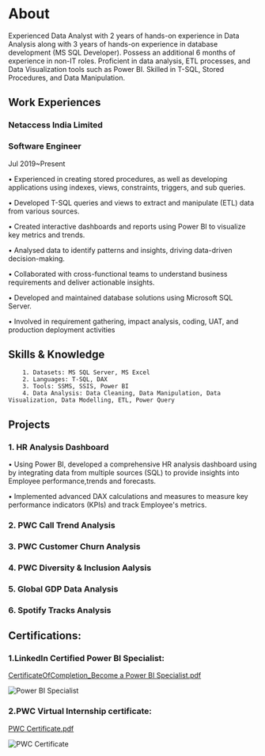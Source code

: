 # About

Experienced Data Analyst with 2 years of hands-on experience in Data Analysis along with 3 years of hands-on experience in database development (MS SQL Developer). Possess an additional 6 months of experience in non-IT roles. Proficient in data analysis, ETL processes, and Data Visualization tools such as Power BI. Skilled in T-SQL, Stored Procedures, and Data Manipulation.

## Work Experiences
### Netaccess India Limited

### Software Engineer

Jul 2019~Present

•	Experienced in creating stored procedures, as well as developing applications using indexes, views, constraints, triggers, and sub queries. 

•	Developed T-SQL queries and views to extract and manipulate (ETL) data from various sources.

•	Created interactive dashboards and reports using Power BI to visualize key metrics and trends.

•	Analysed data to identify patterns and insights, driving data-driven decision-making.

•	Collaborated with cross-functional teams to understand business requirements and deliver actionable insights.

•	Developed and maintained database solutions using Microsoft SQL Server.

•	Involved in requirement gathering, impact analysis, coding, UAT, and production deployment activities


## Skills & Knowledge

        1. Datasets: MS SQL Server, MS Excel
        2. Languages: T-SQL, DAX
        3. Tools: SSMS, SSIS, Power BI
        4. Data Analysis: Data Cleaning, Data Manipulation, Data Visualization, Data Modelling, ETL, Power Query


## Projects

### 1. HR Analysis Dashboard

•	Using Power BI, developed a comprehensive HR analysis dashboard using by integrating data from multiple sources (SQL) to provide insights into Employee performance,trends and forecasts. 

•	Implemented advanced DAX calculations and measures to measure key performance indicators (KPIs) and track Employee's metrics.


    
### 2. PWC Call Trend Analysis

### 3. PWC Customer Churn Analysis

### 4. PWC Diversity & Inclusion Aalysis

### 5. Global GDP Data Analysis

### 6. Spotify Tracks Analysis
        
## Certifications:

### 	1.LinkedIn Certified Power BI Specialist: 

[CertificateOfCompletion_Become a Power BI Specialist.pdf](https://github.com/Yuvarajarul/Yuvaraj_Portfolio/files/15022864/CertificateOfCompletion_Become.a.Power.BI.Specialist.pdf)

![Power BI Specialist](https://github.com/Yuvarajarul/Yuvaraj_Portfolio/assets/147295096/9d6c818b-3fb7-40b0-9e96-ff81c861a1bb)

###     2.PWC Virtual Internship certificate:

[PWC Certificate.pdf](https://github.com/Yuvarajarul/Yuvaraj_Portfolio/files/15022866/PWC.Certificate.pdf)

![PWC Certificate](https://github.com/Yuvarajarul/Yuvaraj_Portfolio/assets/147295096/ae1bffd7-8086-4432-8884-9a5d86cc45b4)





